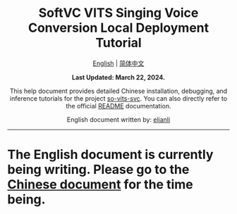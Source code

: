 <div align="center">

# SoftVC VITS Singing Voice Conversion Local Deployment Tutorial

[English](README.md) | [简体中文](README_zh_CN.md)

**Last Updated: March 22, 2024.**

This help document provides detailed Chinese installation, debugging, and inference tutorials for the project [so-vits-svc](https://github.com/svc-develop-team/so-vits-svc). You can also directly refer to the official [README](https://github.com/svc-develop-team/so-vits-svc#readme) documentation.

English document written by: [elianli](https://github.com/elianli)

</div>

---

# The English document is currently being writing. Please go to the [Chinese document](README_zh_CN.md) for the time being.
